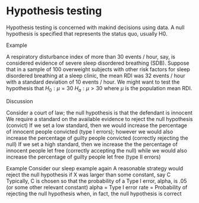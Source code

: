 # Hypothesis testing

Hypothesis testing is concerned with makind decisions using data.
A null hypothesis is specified that represents the status quo, usually H0.

Example

A respiratory disturbance index of more than $30$ events / hour, say, is considered evidence of severe sleep disordered breathing (SDB).
Suppose that in a sample of $100$ overweight subjects with other risk factors for sleep disordered breathing at a sleep clinic, the mean RDI was $32$ events / hour with a standard deviation of $10$ events / hour.
We might want to test the hypothesis that
$H_0 : \mu = 30$
$H_a : \mu > 30$
where $\mu$ is the population mean RDI.

Discussion

Consider a court of law; the null hypothesis is that the defendant is innocent
We require a standard on the available evidence to reject the null hypothesis (convict)
If we set a low standard, then we would increase the percentage of innocent people convicted (type I errors); however we would also increase the percentage of guilty people convicted (correctly rejecting the null)
If we set a high standard, then we increase the the percentage of innocent people let free (correctly accepting the null) while we would also increase the percentage of guilty people let free (type II errors)

Example
Consider our sleep example again
A reasonable strategy would reject the null hypothesis if X was larger than some constant, say C
Typically, C is chosen so that the probability of a Type I error, alpha, is .05 (or some other relevant constant)
alpha = Type I error rate = Probability of rejecting the null hypothesis when, in fact, the null hypothesis is correct

